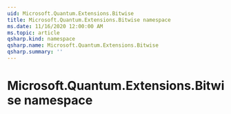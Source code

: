 ```yaml
---
uid: Microsoft.Quantum.Extensions.Bitwise
title: Microsoft.Quantum.Extensions.Bitwise namespace
ms.date: 11/16/2020 12:00:00 AM
ms.topic: article
qsharp.kind: namespace
qsharp.name: Microsoft.Quantum.Extensions.Bitwise
qsharp.summary: ''
---
```


# Microsoft.Quantum.Extensions.Bitwise namespace



